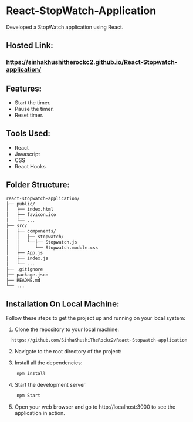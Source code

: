 # React-StopWatch-Application
Developed a StopWatch application using React.

## Hosted Link:
### https://sinhakhushitherockc2.github.io/React-Stopwatch-application/

## Features:
* Start the timer.
* Pause the timer.
* Reset timer.

## Tools Used:
* React
* Javascript
* CSS
* React Hooks

## Folder Structure:
```bash
react-stopwatch-application/
├── public/
│   ├── index.html
│   ├── favicon.ico
│   └── ...
├── src/
│   ├── components/
│   │   ├── stopwatch/
│   │   └──├── Stopwatch.js
│   │      └── Stopwatch.module.css
│   ├── App.js
│   ├── index.js
│   └── ...
├── .gitignore
├── package.json
├── README.md
└── ...
```

## Installation On Local Machine:
Follow these steps to get the project up and running on your local system:

1. Clone the repository to your local machine:
```bash
  https://github.com/SinhaKhushiTheRockc2/React-Stopwatch-application
```
2. Navigate to the root directory of the project:

3. Install all the dependencies:
```bash
    npm install
```
4. Start the development server
```bash 
    npm Start
```
5. Open your web browser and go to http://localhost:3000 to see the application in action.

